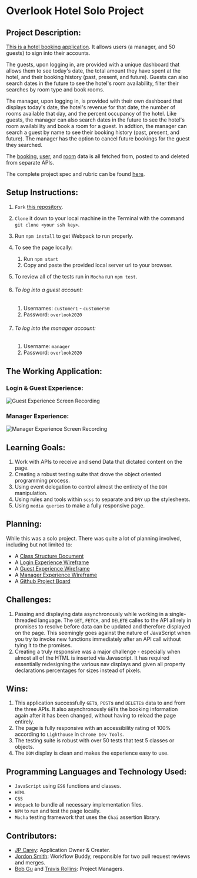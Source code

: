 # Overlook Hotel Solo Project

## Project Description:

[This is a hotel booking application](https://jaypeasee.github.io/overlook-hotel/). It allows users (a manager, and 50 guests) to sign into their accounts. 

The guests, upon logging in, are provided with a unique dashboard that allows them to see today's date, the total amount they have spent at the hotel, and their booking history (past, present, and future). Guests can also search dates in the future to see the hotel's room availability, filter their searches by room type and book rooms.

The manager, upon logging in, is provided with their own dashboard that displays today's date, the hotel's revenue for that date, the number of rooms available that day, and the percent occupancy of the hotel. Like guests, the manager can also search dates in the future to see the hotel's room availability and book a room for a guest. In addtion, the manager can search a guest by name to see their booking history (past, present, and future). The manager has the option to cancel future bookings for the guest they searched.

The [booking](https://fe-apps.herokuapp.com/api/v1/overlook/1904/bookings/bookings), [user](https://fe-apps.herokuapp.com/api/v1/overlook/1904/users/users), and [room](https://fe-apps.herokuapp.com/api/v1/overlook/1904/rooms/rooms) data is all fetched from, posted to and deleted from separate APIs.

The complete project spec and rubric can be found [here](https://frontend.turing.io/projects/overlook.html).

## Setup Instructions:

1. `Fork` [this repository](https://github.com/jaypeasee/overlook-hotel).

2. `Clone` it down to your local machine in the Terminal with the command `git clone <your ssh key>`. 

3. Run `npm install` to get Webpack to run properly.

4. To see the page locally:

   1. Run `npm start`
   2. Copy and paste the provided local server url to your browser.

5. To review all of the tests run in `Mocha` run `npm test`.

6. ###### To log into a guest account:

   1. Usernames: `customer1` - `customer50`
   2. Password: `overlook2020`

7. ###### To log into the manager account:

   1. Username: `manager`
   2. Password: `overlook2020`

## The Working Application:

### Login & Guest Experience:

![Guest Experience Screen Recording](https://media.giphy.com/media/IecEWdVbdGFHSeRWgJ/giphy.gif)



### Manager Experience:

![Manager Experience Screen Recording](https://media.giphy.com/media/3fpcdvyY1ZxNAQxWSu/giphy.gif)

## Learning Goals:

1. Work with APIs to receive and send Data that dictated content on the page.
2. Creating a robust testing suite that drove the object oriented programming process.
3. Using event delegation to control almost the entirety of the `DOM` manipulation.
4. Using rules and tools within `scss` to separate and `DRY` up the stylesheets.
5. Using `media queries` to make a fully responsive page.

## Planning:

While this was a solo project. There was quite a lot of planning involved, including but not limited to:

* A [Class Structure Document](https://github.com/jaypeasee/overlook-hotel/blob/main/planning/ClassStructure.md)
* A [Login Experience Wireframe](https://github.com/jaypeasee/overlook-hotel/blob/main/planning/logInView.png)
* A [Guest Experience Wireframe](https://github.com/jaypeasee/overlook-hotel/blob/main/planning/customerView.png)
* A [Manager Experience Wireframe](https://github.com/jaypeasee/overlook-hotel/blob/main/planning/managerView.png)
* A [Github Project Board](https://github.com/jaypeasee/overlook-hotel/projects/1)

## Challenges:

1. Passing and displaying data asynchronously while working in a single-threaded language. The `GET`, `FETCH`, and `DELETE` calles to the API all rely in promises to resolve before data can be updated and therefore displayed on the page. This seemingly goes against the nature of JavaScript when you try to invoke new functions immediately after an API call without tying it to the promises.
2. Creating a truly responsive was a major challenge - especially when almost all of the HTML is inserted via Javascript. It has required essentially redesigning the various nav displays and given all property declarations percentages for sizes instead of pixels.

## Wins:

1. This application successfully `GET`s, `POST`s and `DELETE`s data to and from the three APIs. It also asynchronously `GET`s the booking information again after it has been changed, without having to reload the page entirely.
2. The page is fully responsive with an accessibility rating of 100% according to `Lighthouse` in `Chrome Dev Tools`.
3. The testing suite is robust with over 50 tests that test 5 classes or objects.
4. The `DOM` display is clean and makes the experience easy to use.

## Programming Languages and Technology Used:

* `JavaScript` using `ES6` functions and classes.
* `HTML`
* `CSS`
* `Webpack` to bundle all necessary implementation files.
* `NPM` to run and test the page locally.
* `Mocha` testing framework that uses the `Chai` assertion library.

## Contributors:

* [JP Carey](https://github.com/jaypeasee): Application Owner & Creater.
* [Jordon Smith](https://github.com/jdxsmith): Workflow Buddy, responsible for two pull request reviews and merges.
* [Bob Gu](https://github.com/BobGu) and [Travis Rollins](https://github.com/Kalikoze): Project Managers.
